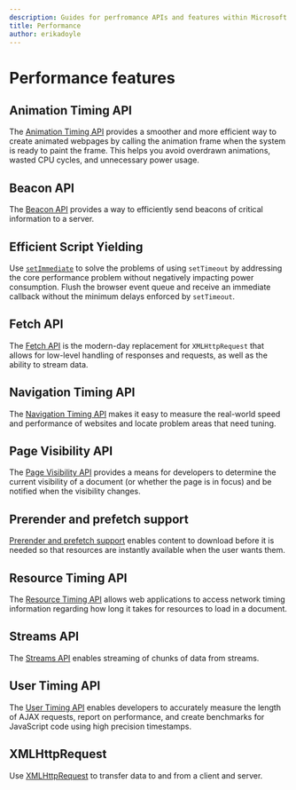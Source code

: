 ```yaml
---
description: Guides for perfromance APIs and features within Microsoft Edge.
title: Performance
author: erikadoyle
---
```


# Performance features

## Animation Timing API

The [Animation Timing API](./animation-Timing-API) provides a smoother and more efficient way to create animated webpages by calling the animation frame when the system is ready to paint the frame. This helps you avoid overdrawn animations, wasted CPU cycles, and unnecessary power usage.

## Beacon API

The [Beacon API](./beacon-API) provides a way to efficiently send beacons of critical information to a server.

## Efficient Script Yielding

Use [`setImmediate`](./efficient-script-yielding) to solve the problems of using `setTimeout` by addressing the core performance problem without negatively impacting power consumption. Flush the browser event queue and receive an immediate callback without the minimum delays enforced by `setTimeout`.

## Fetch API

The [Fetch API](./fetch-API/) is the modern-day replacement for `XMLHttpRequest` that allows for low-level handling of responses and requests, as well as the ability to stream data.

## Navigation Timing API

The [Navigation Timing API](./navigation-Timing-API) makes it easy to measure the real-world speed and performance of websites and locate problem areas that need tuning.

## Page Visibility API

The [Page Visibility API](./page-Visibility-API) provides a means for developers to determine the current visibility of a document (or whether the page is in focus) and be notified when the visibility changes.

## Prerender and prefetch support

[Prerender and prefetch support](./prerender-and-prefetch-support) enables content to download before it is needed so that resources are instantly available when the user wants them.

## Resource Timing API

The [Resource Timing API](./resource-Timing-API) allows web applications to access network timing information regarding how long it takes for resources to load in a document.

## Streams API

The [Streams API](./streams-API) enables streaming of chunks of data from streams.

## User Timing API

The [User Timing API](./user-Timing-API) enables developers to accurately measure the length of AJAX requests, report on performance, and create benchmarks for JavaScript code using high precision timestamps.

## XMLHttpRequest

Use [XMLHttpRequest](./XMLHttpRequest) to transfer data to and from a client and server.

